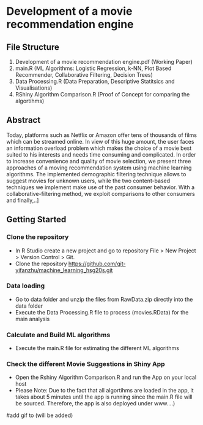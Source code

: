 # Development of a movie recommendation engine
## File Structure
1.  Development of a movie recommendation engine.pdf (Working Paper)
2. main.R (ML Algorithms: Logistic Regression, k-NN, Plot Based Recommender, Collaborative Filtering, Decision Trees)
3. Data Processing.R (Data Preparation, Descriptive Statitsics and Visualisations)
4. RShiny Algorithm Comparison.R (Proof of Concept for comparing the algortihms)

## Abstract
Today, platforms such as Netflix or Amazon offer tens of thousands of films which can be streamed online. In view of this huge amount, the user faces an information overload problem which makes the choice of a movie best suited to his interests and needs time consuming and complicated. In order to increase convenience and quality of movie selection, we present three approaches of a moving recommendation system using machine learning algorithms. The implemented demographic filtering technique allows to suggest movies for unknown users, while the two content-based techniques we implement make use of the past consumer behavior. With a  collaborative-filtering method, we exploit comparisons to other consumers and finally,..]

## Getting Started
### Clone the repository
- In R Studio create a new project and go to repository File > New Project > Version Control > Git.
- Clone the repository https://github.com/git-yifanzhu/machine_learning_hsg20s.git

### Data loading
- Go to data folder and unzip the files from RawData.zip directly into the data folder
- Execute the Data Processing.R file to process (movies.RData) for the main analysis

### Calculate and Build ML algorithms
- Execute the main.R file for estimating the different ML algorithms

### Check the different Movie Suggestions in Shiny App
- Open the Rshiny Algorithm Comparison.R and run the App on your local host
- Please Note: Due to the fact that all algortihms are loaded in the app, it takes about 5 minutes until the app is running since the main.R file will be sourced. Therefore, the app is also deployed under www....)

#add gif to (will be added)

